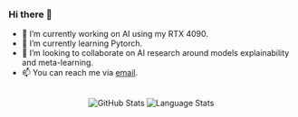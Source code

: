 ### Hi there 👋

- 🔭 I’m currently working on AI using my RTX 4090.
- 🌱 I’m currently learning Pytorch.
- 👯 I’m looking to collaborate on AI research around models explainability and meta-learning.
- 📫 You can reach me via [email](mailto:clement.michaud34@gmail.com).

<br/>

<div align="center">
    <img
        alt="GitHub Stats"
        src="https://github-readme-stats.vercel.app/api?username=clems4ever&hide_rank=true"
    />
    <img
        alt="Language Stats"
        src="https://github-readme-stats.vercel.app/api/top-langs/?username=clems4ever&layout=compact"
    />
</div>
